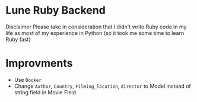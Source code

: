 # Lune Ruby Backend 

Disclaimer
Please take in consideration that I didn't write Ruby code in my life as most of my experience in Python
(so it took me some time to learn Ruby fast)


# Improvments
- Use `Docker`
- Change `Author`, `Country`, `Filming_location`, `director` to Model instead of string field in Movie Field 
